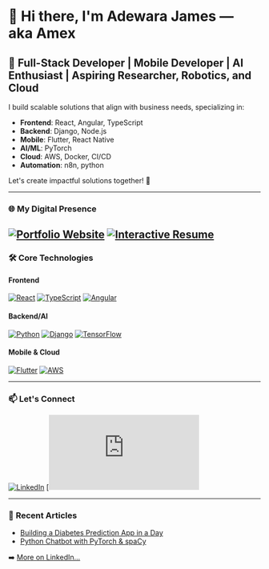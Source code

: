 # 👋 Hi there, I'm **Adewara James** — aka **Amex**

## 🚀 **Full-Stack Developer | Mobile Developer | AI Enthusiast | Aspiring Researcher, Robotics, and Cloud**

I build scalable solutions that align with business needs, specializing in:
- **Frontend**: React, Angular, TypeScript
- **Backend**: Django, Node.js  
- **Mobile**: Flutter, React Native
- **AI/ML**: PyTorch
- **Cloud**: AWS, Docker, CI/CD
- **Automation**: n8n, python

Let's create impactful solutions together! 🌟

---

### 🌐 **My Digital Presence**
[![Portfolio Website](https://img.shields.io/badge/🚀_Portfolio-000000?style=for-the-badge)](https://jamesadewara.github.io/jamesadewara/index.html)
[![Interactive Resume](https://img.shields.io/badge/📄_Resume-000000?style=for-the-badge)](https://jamesadewara.github.io/jamesadewara/)
---

### 🛠️ **Core Technologies**

#### Frontend
[![React](https://img.shields.io/badge/React-20232A?style=for-the-badge&logo=react&logoColor=61DAFB)](#)
[![TypeScript](https://img.shields.io/badge/TypeScript-007ACC?style=for-the-badge&logo=typescript&logoColor=white)](#)
[![Angular](https://img.shields.io/badge/Angular-DD0031?style=for-the-badge&logo=angular&logoColor=white)](#)

#### Backend/AI
[![Python](https://img.shields.io/badge/Python-3776AB?style=for-the-badge&logo=python&logoColor=white)](#)
[![Django](https://img.shields.io/badge/Django-092E20?style=for-the-badge&logo=django&logoColor=white)](#)
[![TensorFlow](https://img.shields.io/badge/TensorFlow-FF6F00?style=for-the-badge&logo=tensorflow&logoColor=white)](#)

#### Mobile & Cloud
[![Flutter](https://img.shields.io/badge/Flutter-02569B?style=for-the-badge&logo=flutter&logoColor=white)](#)
[![AWS](https://img.shields.io/badge/AWS-232F3E?style=for-the-badge&logo=amazon-aws&logoColor=white)](#)

---

### 📫 **Let's Connect**
[![LinkedIn](https://img.shields.io/badge/LinkedIn-0077B5?style=for-the-badge&logo=linkedin&logoColor=white)](https://www.linkedin.com/in/james-adewara-b0b955290)
[![GitHub](https://jamesadewara.github.io/jamesadewara/assets/files/james_resume.pdf)

---

### 📝 **Recent Articles**
- [Building a Diabetes Prediction App in a Day](https://www.linkedin.com/posts/james-adewara-b0b955290_this-article-chronicles-the-journey-of-creating-activity-7180493093098446849-r8i9)
- [Python Chatbot with PyTorch & spaCy](https://www.linkedin.com/posts/james-adewara-b0b955290_python-pytorch-spacy-activity-7182092380798337024-EE6F)

➡️ [More on LinkedIn...](https://www.linkedin.com/in/james-adewara-b0b955290/recent-activity/all/)
